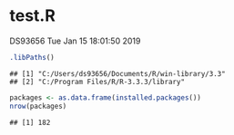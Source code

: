 test.R
================
DS93656
Tue Jan 15 18:01:50 2019

``` r
.libPaths()
```

    ## [1] "C:/Users/ds93656/Documents/R/win-library/3.3"
    ## [2] "C:/Program Files/R/R-3.3.3/library"

``` r
packages <- as.data.frame(installed.packages())
nrow(packages)
```

    ## [1] 182
